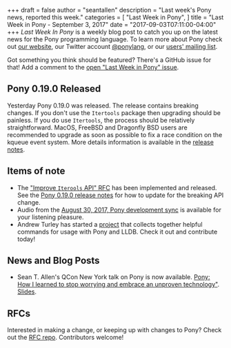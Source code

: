 +++
draft = false
author = "seantallen"
description = "Last week's Pony news, reported this week."
categories = [
    "Last Week in Pony",
]
title = "Last Week in Pony - September 3, 2017"
date = "2017-09-03T07:11:00-04:00"
+++
_Last Week In Pony_ is a weekly blog post to catch you up on the latest news for the Pony programming language. To learn more about Pony check out [our website](ponylang.io), our Twitter account [@ponylang](https://twitter.com/ponylang), or our [users' mailing list](https://pony.groups.io/g/user). 

Got something you think should be featured? There's a GitHub issue for that! Add a comment to the [open "Last Week in Pony" issue](https://github.com/ponylang/ponylang.github.io/issues?q=is%3Aissue+is%3Aopen+label%3Alast-week-in-pony).
<!--more-->

## Pony 0.19.0 Released

Yesterday Pony 0.19.0 was released. The release contains breaking changes. If you don't use the `Itertools` package then upgrading should be painless. If you do use `Itertools`, the process should be relatively straightforward. MacOS, FreeBSD and Dragonfly BSD users are recommended to upgrade as soon as possible to fix a race condition on the kqueue event system. More details information is available in the [release notes](https://www.ponylang.io/blog/2017/09/0.19.0-released/).

## Items of note

- The ["Improve `Iterools` API" RFC](https://github.com/ponylang/rfcs/blob/master/text/0049-improved-itertools-api.md) has been implemented and released. See the [Pony 0.19.0 release notes](https://www.ponylang.io/blog/2017/09/0.19.0-released/) for how to update for the breaking API change.
- Audio from the [August 30, 2017, Pony development sync](https://pony.groups.io/g/dev/files/Pony%20Sync/2017_08_30) is available for your listening pleasure.
- Andrew Turley has started a [project](https://github.com/aturley/pony-lldb) that collects together helpful commands for usage with Pony and LLDB. Check it out and contribute today!

## News and Blog Posts
  
- Sean T. Allen's QCon New York talk on Pony is now available. [Pony: How I learned to stop worrying and embrace an unproven technology"](https://www.infoq.com/presentations/pony-wallaroo). [Slides](https://speakerdeck.com/seantallen/pony-how-i-learned-to-stop-worrying-and-embrace-an-unproven-technology).

## RFCs

Interested in making a change, or keeping up with changes to Pony? Check out the [RFC repo](https://github.com/ponylang/rfcs). Contributors welcome!
